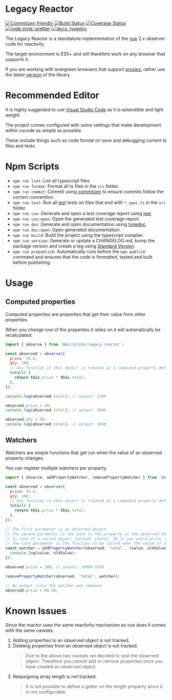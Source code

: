 # Legacy Reactor

[![Commitizen friendly](https://img.shields.io/badge/commitizen-friendly-brightgreen.svg)](http://commitizen.github.io/cz-cli/)
[![Build Status](https://travis-ci.org/michael-stoltz/legacy-reactor.svg?branch=master)](https://travis-ci.org/michael-stoltz/legacy-reactor)
[![Coverage Status](https://coveralls.io/repos/github/michael-stoltz/legacy-reactor/badge.svg?branch=master)](https://coveralls.io/github/michael-stoltz/legacy-reactor?branch=master)
[![code style: prettier](https://img.shields.io/badge/code_style-prettier-ff69b4.svg?style=flat-square)](https://github.com/prettier/prettier)
[![docs: typedoc](https://img.shields.io/badge/docs-typedoc-blue.svg)](https://michael-stoltz.github.io/legacy-reactor/)

The Legacy Reactor is a standalone implementation of the [vue](https://vuejs.org/) 2.x observer code for reactivity.

The target environment is ES5+ and will therefore work on any browser that supports it.

If you are working with evergreen browsers that support [proxies](https://developer.mozilla.org/en-US/docs/Web/JavaScript/Reference/Global_Objects/Proxy), rather use the latest [version](https://github.com/michael-stoltz/reactor) of the library.

# Recommended Editor

It is highly suggested to use [Visual Studio Code](https://code.visualstudio.com/) as it is extendible and light weight.

The project comes configured with some settings that make development within vscode as simple as possible.

These include things such as code format on save and debugging current ts files and tests.

# Npm Scripts

- `npm run lint`: Lint all typescript files.
- `npm run format`: Format all ts files in the `src` folder.
- `npm run commit`: Commit using [commitzen](https://github.com/commitizen/cz-cli) to ensure commits follow the correct convention.
- `npm run test`: Run all [jest](https://jestjs.io/) tests on files that end with `*.spec.ts` in the `src` folder.
- `npm run cov`: Generate and open a test coverage report using [jest](https://jestjs.io/).
- `npm run cov:open`: Open the generated test coverage report.
- `npm run doc`: Generate and open documentation using [typedoc](https://typedoc.org/).
- `npm run doc:open`: Open generated documentation.
- `npm run build`: Build the project using the typescript compiler.
- `npm run version`: Generate or update a CHANGELOG.md, bump the package version and create a tag using [Standard Version](https://github.com/conventional-changelog/standard-version).
- `npm run prepublish`: Automatically runs before the `npm publish` command and ensures that the code is formatted, tested and built before publishing.

# Usage

## Computed properties

Computed properties are properties that get their value from other properties.

When you change one of the properties it relies on it will automatically be recalculated.

```javascript
import { observe } from '@microlibs/legacy-reactor';

const observed = observe({
  price: 55.6,
  qty: 100,
  // Any function in this object is treated as a computed property definition.
  total() {
    return this.price * this.total;
  },
});

console.log(observed.total); // output: 5560

observed.price = 60;
console.log(observed.total); // output: 6000

observed.qty = 50;
console.log(observed.total); // output: 3000
```

## Watchers

Watchers are simple functions that get run when the value of an observed property changes.

You can register multiple watchers per property.

```javascript
import { observe, addPropertyWatcher, removePropertyWatcher } from '@microlibs/legacy-reactor';

const observed = observe({
  price: 55.6,
  qty: 100,
  // Any function in this object is treated as a computed property definition.
  total() {
    return this.price * this.total;
  },
});

// The first parameter is an observed object
// The second parameter is the path to the property in the observed data.
// In case of a nested object {nested: {total: 55 }} you would write 'nested.total'.
// The last parameter is the function to be called when the value of total changes.
const watcher = addPropertyWatcher(observed, 'total', (value, oldValue) => {
  console.log(value, oldValue);
});

observed.price = 100; // output: 10000 5560

removePropertyWatcher(observed, 'total', watcher);

// No output since the watcher was removed
observed.price = 60.56;
```

# Known Issues

Since the reactor uses the same reactivity mechanism as vue does it comes with the same caveats.

1. Adding properties to an observed object is not tracked.
2. Deleting properties from an observed object is not tracked.
   > Due to the above two caveats we decided to seal the observed object.
   > Therefore you cannot add or remove properties once you have created an observed object.
3. Reassigning array length is not tracked.
   > It is not possible to define a getter on the length property since it is not configurable.
